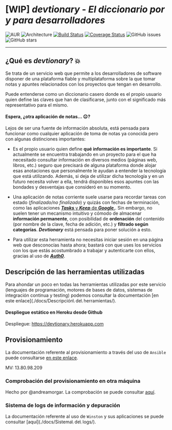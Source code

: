 # **[WIP]** ***devtionary*** - *El diccionario por y para desarrolladores*

![AUR](https://img.shields.io/aur/license/yaourt.svg)
![Architecture](https://img.shields.io/badge/arch-microservices-f95f9a.svg)
[![Build Status](https://travis-ci.com/adrianmorente/devtionary.svg?branch=master)](https://travis-ci.com/adrianmorente/devtionary)
[![Coverage Status](https://coveralls.io/repos/github/adrianmorente/devtionary/badge.svg?branch=master)](https://coveralls.io/github/adrianmorente/devtionary?branch=master)
![GitHub issues](https://img.shields.io/github/issues/adrianmorente/devtionary.svg)
![GitHub stars](https://img.shields.io/github/stars/adrianmorente/devtionary.svg?style=social&label=Stars)

---

## ¿Qué es ***devtionary***? :boom:

Se trata de un servicio web que permite a los desarrolladores de software disponer de una plataforma fiable y multiplataforma sobre la que tomar notas y apuntes relacionados con los proyectos que tengan en desarrollo.

Puede entenderse como un diccionario casero donde es el propio usuario quien define las claves que han de clasificarse, junto con el significado más representativo para el mismo.

#### Espera, ¿otra aplicación de notas... :neutral_face:?

Lejos de ser una fuente de información absoluta, está pensada para funcionar como cualquier aplicación de toma de notas ya conocida pero con algunas distinciones importantes:

- Es el propio usuario quien define **qué información es importante**. Si actualmente se encuentra trabajando en un proyecto para el que ha necesitado consultar información en diversos medios (páginas web, libros, etc.) seguro que precisará de alguna plataforma donde alojar esas anotaciones que personalmente le ayudan a entender la tecnología que está utilizando. Además, si deja de utilizar dicha tecnología y en un futuro necesita volver a ella, tendrá disponibles esos apuntes con las bondades y desventajas que consideró en su momento.

- Una aplicación de notas corriente suele usarse para recordar tareas con estado (*finalizado/no finalizado*) y quizás con fechas de terminación, como las aplicaciones [***Tasks*** y ***Keep*** de ***Google***.](https://keep.google.com/). Sin embargo, no suelen tener un mecanismo intuitivo y cómodo de almacenar **información permanente**, con posibilidad de **ordenación** del contenido (por nombre de la clave, fecha de adición, etc.) y **filtrado según categorías**. ***Devtionary*** está pensada para poner solución a esto.

- Para utilizar esta herramienta no necesitas iniciar sesión en una página web que desconocías hasta ahora; bastará con que uses los servicios con los que estás acostumbrado a trabajar y autenticarte con ellos, gracias al uso de [***Auth0***](https://auth0.com/).

## Descripción de las herramientas utilizadas

Para ahondar un poco en todas las herramientas utilizadas por este servicio (lenguajes de programación, motores de bases de datos, sistemas de integración continua y testing) podemos consultar la documentación [en este enlace](./docs/Descripción\ de\ herramientas/).

#### Despliegue estático en Heroku desde Github

Despliegue: https://devtionary.herokuapp.com

## Provisionamiento

La documentación referente al provisionamiento a través del uso de `Ansible` puede consultarse [en este enlace](./docs/Provisionamiento/).

MV: 13.80.98.209

### Comprobación del provisionamiento en otra máquina

Hecho por @andreamorgar. La comprobación se puede consultar [aquí](./docs/comprobacion_provision.md).

### Sistema de logs de información y depuración

La documentación referente al uso de `Winston` y sus aplicaciones se puede consultar [aquí](./docs/Sistema\ de\ logs/).
